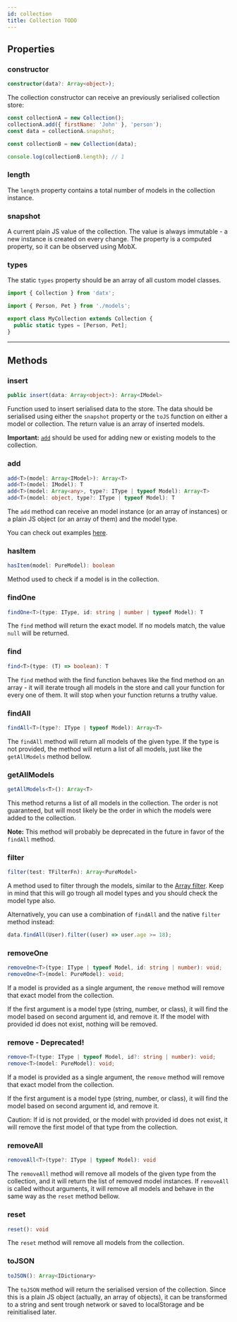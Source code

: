 ```yaml
---
id: collection
title: Collection TODO
---
```


## Properties

### constructor

```typescript
constructor(data?: Array<object>);
```

The collection constructor can receive an previously serialised collection store:

```javascript
const collectionA = new Collection();
collectionA.add({ firstName: 'John' }, 'person');
const data = collectionA.snapshot;

const collectionB = new Collection(data);

console.log(collectionB.length); // 1
```

### length

The `length` property contains a total number of models in the collection instance.

### snapshot

A current plain JS value of the collection. The value is always immutable - a new instance is created on every change. The property is a computed property, so it can be observed using MobX.

### types

The static `types` property should be an array of all custom model classes.

```typescript
import { Collection } from 'datx';

import { Person, Pet } from './models';

export class MyCollection extends Collection {
  public static types = [Person, Pet];
}
```

---

## Methods

### insert

```typescript
public insert(data: Array<object>): Array<IModel>
```

Function used to insert serialised data to the store. The data should be serialised using either the `snapshot` property or the `toJS` function on either a model or collection. The return value is an array of inserted models.

**Important:** [`add`](../api-reference/collection#add) should be used for adding new or existing models to the collection.

### add

```typescript
add<T>(model: Array<IModel>): Array<T>
add<T>(model: IModel): T
add<T>(model: Array<any>, type?: IType | typeof Model): Array<T>
add<T>(model: object, type?: IType | typeof Model): T
```

The `add` method can receive an model instance (or an array of instances) or a plain JS object (or an array of them) and the model type.

You can check out examples [here](../examples/adding-models).

### hasItem

```typescript
hasItem(model: PureModel): boolean
```

Method used to check if a model is in the collection.

### findOne

```typescript
findOne<T>(type: IType, id: string | number | typeof Model): T
```

The `find` method will return the exact model. If no models match, the value `null` will be returned.

### find

```typescript
find<T>(type: (T) => boolean): T
```

The `find` method with the find function behaves like the find method on an array - it will iterate trough all models in the store and call your function for every one of them. It will stop when your function returns a truthy value.

### findAll

```typescript
findAll<T>(type?: IType | typeof Model): Array<T>
```

The `findAll` method will return all models of the given type. If the type is not provided, the method will return a list of all models, just like the `getAllModels` method bellow.

### getAllModels

```typescript
getAllModels<T>(): Array<T>
```

This method returns a list of all models in the collection. The order is not guaranteed, but will most likely be the order in which the models were added to the collection.

**Note:** This method will probably be deprecated in the future in favor of the `findAll` method.

### filter

```typescript
filter(test: TFilterFn): Array<PureModel>
```

A method used to filter through the models, similar to the [Array filter](https://developer.mozilla.org/en-US/docs/Web/JavaScript/Reference/Global_Objects/Array/filter). Keep in mind that this will go trough all model types and you should check the model type also.

Alternatively, you can use a combination of `findAll` and the native `filter` method instead:

```typescript
data.findAll(User).filter((user) => user.age >= 18);
```

### removeOne

```typescript
removeOne<T>(type: IType | typeof Model, id: string | number): void;
removeOne<T>(model: PureModel): void;
```

If a model is provided as a single argument, the `remove` method will remove that exact model from the collection.

If the first argument is a model type (string, number, or class), it will find the model based on second argument id, and remove it. If the model with provided id does not exist, nothing will be removed.

### remove - Deprecated!

```typescript
remove<T>(type: IType | typeof Model, id?: string | number): void;
remove<T>(model: PureModel): void;
```

If a model is provided as a single argument, the `remove` method will remove that exact model from the collection.

If the first argument is a model type (string, number, or class), it will find the model based on second argument id, and remove it.

Caution: If id is not provided, or the model with provided id does not exist, it will remove the first model of that type from the collection.

### removeAll

```typescript
removeAll<T>(type?: IType | typeof Model): void
```

The `removeAll` method will remove all models of the given type from the collection, and it will return the list of removed model instances.
If `removeAll` is called without arguments, it will remove all models and behave in the same way as the `reset` method bellow.

### reset

```typescript
reset(): void
```

The `reset` method will remove all models from the collection.

### toJSON

```typescript
toJSON(): Array<IDictionary>
```

The `toJSON` method will return the serialised version of the collection. Since this is a plain JS object (actually, an array of objects), it can be transformed to a string and sent trough network or saved to localStorage and be reinitialised later.
